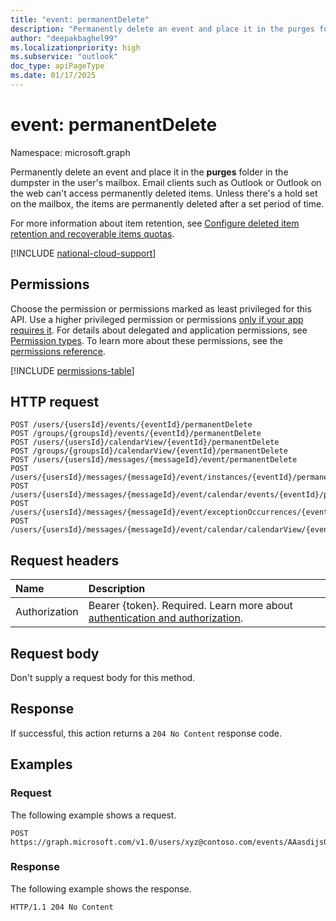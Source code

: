 ```yaml
---
title: "event: permanentDelete"
description: "Permanently delete an event and place it in the purges folder in the dumpster in the user's mailbox."
author: "deepakbaghel99"
ms.localizationpriority: high
ms.subservice: "outlook"
doc_type: apiPageType
ms.date: 01/17/2025
---
```


# event: permanentDelete

Namespace: microsoft.graph

Permanently delete an event and place it in the **purges** folder in the dumpster in the user's mailbox. Email clients such as Outlook or Outlook on the web can't access permanently deleted items. Unless there's a hold set on the mailbox, the items are permanently deleted after a set period of time.

For more information about item retention, see [Configure deleted item retention and recoverable items quotas](/exchange/configure-deleted-item-retention-and-recoverable-items-quotas-exchange-2013-help).

[!INCLUDE [national-cloud-support](../../includes/global-only.md)]

## Permissions

Choose the permission or permissions marked as least privileged for this API. Use a higher privileged permission or permissions [only if your app requires it](/graph/permissions-overview#best-practices-for-using-microsoft-graph-permissions). For details about delegated and application permissions, see [Permission types](/graph/permissions-overview#permission-types). To learn more about these permissions, see the [permissions reference](/graph/permissions-reference).

<!-- { "blockType": "permissions", "name": "event_permanentdelete" } -->
[!INCLUDE [permissions-table](../includes/permissions/event-permanentdelete-permissions.md)]

## HTTP request

<!-- {
  "blockType": "ignored"
}
-->
``` http
POST /users/{usersId}/events/{eventId}/permanentDelete
POST /groups/{groupsId}/events/{eventId}/permanentDelete
POST /users/{usersId}/calendarView/{eventId}/permanentDelete
POST /groups/{groupsId}/calendarView/{eventId}/permanentDelete
POST /users/{usersId}/messages/{messageId}/event/permanentDelete
POST /users/{usersId}/messages/{messageId}/event/instances/{eventId}/permanentDelete
POST /users/{usersId}/messages/{messageId}/event/calendar/events/{eventId}/permanentDelete
POST /users/{usersId}/messages/{messageId}/event/exceptionOccurrences/{eventId}/permanentDelete
POST /users/{usersId}/messages/{messageId}/event/calendar/calendarView/{eventId}/permanentDelete
```

## Request headers

|Name|Description|
|:---|:---|
|Authorization|Bearer {token}. Required. Learn more about [authentication and authorization](/graph/auth/auth-concepts).|

## Request body

Don't supply a request body for this method.

## Response

If successful, this action returns a `204 No Content` response code.

## Examples

### Request

The following example shows a request.
<!-- {
  "blockType": "request",
  "name": "eventthis.permanentdelete"
}
-->
``` http
POST https://graph.microsoft.com/v1.0/users/xyz@contoso.com/events/AAasdijs0acjdjlksca=/permanentDelete
```


### Response

The following example shows the response.

<!-- {
  "blockType": "response",
  "truncated": true
}
-->
``` http
HTTP/1.1 204 No Content
```

